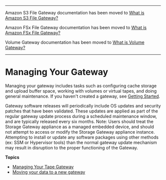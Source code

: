 --------

Amazon S3 File Gateway documentation has been moved to [What is Amazon S3 File Gateway?](https://docs.aws.amazon.com/filegateway/latest/files3/WhatIsStorageGateway.html)

Amazon FSx File Gateway documentation has been moved to [What is Amazon FSx File Gateway?](https://docs.aws.amazon.com/filegateway/latest/filefsxw/WhatIsStorageGateway.html)

Volume Gateway documentation has been moved to [What is Volume Gateway?](https://docs.aws.amazon.com/storagegateway/latest/vgw/WhatIsStorageGateway.html)

--------

# Managing Your Gateway<a name="managing-gateway-common"></a>

Managing your gateway includes tasks such as configuring cache storage and upload buffer space, working with volumes or virtual tapes, and doing general maintenance\. If you haven't created a gateway, see [Getting Started](GettingStarted.md)\.

Gateway software releases will periodically include OS updates and security patches that have been validated\. These updates are applied as part of the regular gateway update process during a scheduled maintenance window, and are typically released every six months\. Note: Users should treat the Storage Gateway appliance as a managed embedded device, and should not attempt to access or modify the Storage Gateway appliance instance\. Attempting to install or update any software packages using other methods \(ex: SSM or Hypervisor tools\) than the normal gateway update mechanism may result in disruption to the proper functioning of the Gateway\.

**Topics**
+ [Managing Your Tape Gateway](managing-gateway-vtl.md)
+ [Moving your data to a new gateway](migrate-data.md)